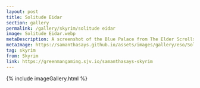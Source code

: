 ```yaml
---
layout: post
title: Solitude Eidar
section: gallery
permalink: /gallery/skyrim/solitude eidar
image: Solitude Eidar.webp
metaDescription: A screenshot of the Blue Palace from The Elder Scrolls V&#58; Skyrim, taken by Samantha Says.
metaImage: https://samanthasays.github.io/assets/images/gallery/eso/Solitude Eidar.webp
tag: skyrim
from: Skyrim
link: https://greenmangaming.sjv.io/samanthasays-skyrim
---
```

{% include imageGallery.html %}
